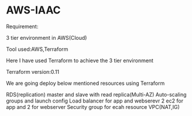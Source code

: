 # AWS-IAAC

Requirement:

3 tier environment in AWS(Cloud)

Tool used:AWS,Terraform

Here I have used Terraform to achieve the 3 tier environment

Terraform version:0.11

We are going deploy below mentioned resources using Terraform

RDS(replication) master and slave with read replica(Multi-AZ)
Auto-scaling groups and launch config
Load balancer for app and webserevr
2 ec2 for app and 2 for webserver
Security group for ecah resource
VPC(NAT,IG)

